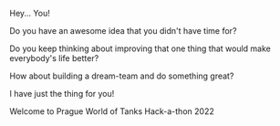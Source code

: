 Hey... You!

Do you have an awesome idea that you didn't have time for?

Do you keep thinking about improving that one thing that would make everybody's life better?

How about building a dream-team and do something great?

I have just the thing for you!

Welcome to Prague World of Tanks Hack-a-thon 2022
